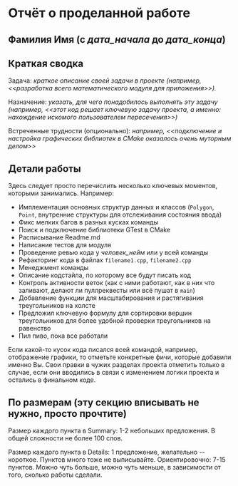 # Отчёт о проделанной работе
## Фамилия Имя (с _дата_начала_ до _дата_конца_)

## Краткая сводка
Задача: _краткое описание своей задачи в проекте (например, <<разработка всего математического модуля для приложения>>)._

Назначение: _указать, для чего понадобилось выполнять эту задачу (например, <<этот код решает ключевую задачу проекта, а именно: нахождение искомого пользователем пересечения>>)_

Встреченные трудности (опционально): _например, <<подключение и настройка графических библиотек в CMake оказалось очень муторным делом>>_

## Детали работы
Здесь следует просто перечислить несколько ключевых моментов, которыми занимались.
Например:
- Имплементация основных структур данных и классов (`Polygon`, `Point`, внутренние структуры для отслеживания состояния ввода)
- Фикс мелких багов в разных кусках команды
- Поиск и подключение библиотеки GTest в CMake
- Расписывание Readme.md
- Написание тестов для модуля
- Проведение ревью кода у _человек_нейм_ или у всей команды
- Рефакторинг кода в файлах `filename1.cpp`, `filename2.cpp`
- Менеджмент команды
- Описание кодстайла, по которому все будут писать код
- Контроль активности веток (как с ними работают, как в них что заливают, делают ли пуллреквесты или всё пушат в `main`)
- Добавление функции для масштабирования и растягивания треугольников на холсте
- Предложил ключевую формулу для сортировки вершин треугольников для более удобной проверки треугольников на равенство
- Пил пиво, пока все работали

Если какой-то кусок кода писался всей командой, например, отображение графики, то отметьте конкретные фичи, которые добавили именно Вы.
Свои правки в чужих разделах проекта отметить только в случае, если они вводились в связи с изменением логики проекта и остались в финальном коде.

## По размерам (эту секцию вписывать не нужно, просто прочтите)
Размер каждого пункта в Summary: 1-2 небольших предложения. В общей сложности не более 100 слов.

Размер каждого пункта в Details: 1 предложение, желательно -- короткое.
Пунктов много тоже не выписывайте. Ориентировочно: 7-15 пунктов. Можно чуть больше, можно чуть меньше, в зависимости от того, сколько работы сделали.
